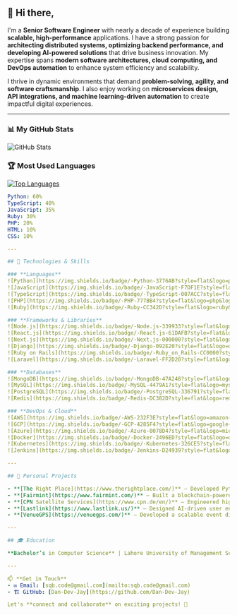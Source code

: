 ## 👋 Hi there,

I'm a **Senior Software Engineer** with nearly a decade of experience building **scalable, high-performance** applications. I have a strong passion for **architecting distributed systems, optimizing backend performance, and developing AI-powered solutions** that drive business innovation. My expertise spans **modern software architectures, cloud computing, and DevOps automation** to enhance system efficiency and scalability.

I thrive in dynamic environments that demand **problem-solving, agility, and software craftsmanship**. I also enjoy working on **microservices design, API integrations, and machine learning-driven automation** to create impactful digital experiences.

---

### 📊 My GitHub Stats  

![GitHub Stats](https://github-readme-stats.vercel.app/api?username=Dan-Dev-Jay&show_icons=true&theme=radical)  

### 🏆 Most Used Languages  

[![Top Languages](https://github-readme-stats.vercel.app/api/top-langs/?username=Dan-Dev-Jay&layout=compact&theme=radical&langs_count=6)](https://github.com/anuraghazra/github-readme-stats)  

```yaml
Python: 60%  
TypeScript: 40%  
JavaScript: 35%  
Ruby: 30%  
PHP: 20%  
HTML: 10%  
CSS: 10%  

---

## 🚀 Technologies & Skills  

### **Languages**  
![Python](https://img.shields.io/badge/-Python-3776AB?style=flat&logo=python&logoColor=white)  
![JavaScript](https://img.shields.io/badge/-JavaScript-F7DF1E?style=flat&logo=javascript&logoColor=black)  
![TypeScript](https://img.shields.io/badge/-TypeScript-007ACC?style=flat&logo=typescript&logoColor=white)  
![PHP](https://img.shields.io/badge/-PHP-777BB4?style=flat&logo=php&logoColor=white)  
![Ruby](https://img.shields.io/badge/-Ruby-CC342D?style=flat&logo=ruby&logoColor=white)  

### **Frameworks & Libraries**  
![Node.js](https://img.shields.io/badge/-Node.js-339933?style=flat&logo=node.js&logoColor=white)  
![React.js](https://img.shields.io/badge/-React.js-61DAFB?style=flat&logo=react&logoColor=black)  
![Next.js](https://img.shields.io/badge/-Next.js-000000?style=flat&logo=next.js&logoColor=white)  
![Django](https://img.shields.io/badge/-Django-092E20?style=flat&logo=django&logoColor=white)  
![Ruby on Rails](https://img.shields.io/badge/-Ruby_on_Rails-CC0000?style=flat&logo=ruby-on-rails&logoColor=white)  
![Laravel](https://img.shields.io/badge/-Laravel-FF2D20?style=flat&logo=laravel&logoColor=white)  

### **Databases**  
![MongoDB](https://img.shields.io/badge/-MongoDB-47A248?style=flat&logo=mongodb&logoColor=white)  
![MySQL](https://img.shields.io/badge/-MySQL-4479A1?style=flat&logo=mysql&logoColor=white)  
![PostgreSQL](https://img.shields.io/badge/-PostgreSQL-336791?style=flat&logo=postgresql&logoColor=white)  
![Redis](https://img.shields.io/badge/-Redis-DC382D?style=flat&logo=redis&logoColor=white)  

### **DevOps & Cloud**  
![AWS](https://img.shields.io/badge/-AWS-232F3E?style=flat&logo=amazon-aws&logoColor=white)  
![GCP](https://img.shields.io/badge/-GCP-4285F4?style=flat&logo=google-cloud&logoColor=white)  
![Azure](https://img.shields.io/badge/-Azure-0078D4?style=flat&logo=microsoft-azure&logoColor=white)  
![Docker](https://img.shields.io/badge/-Docker-2496ED?style=flat&logo=docker&logoColor=white)  
![Kubernetes](https://img.shields.io/badge/-Kubernetes-326CE5?style=flat&logo=kubernetes&logoColor=white)  
![Jenkins](https://img.shields.io/badge/-Jenkins-D24939?style=flat&logo=jenkins&logoColor=white)  

---

## 📌 Personal Projects  

- **[The Right Place](https://www.therightplace.com/)** – Developed Python-based APIs using Django & FastAPI, optimizing real-time data processing for economic insights.  
- **[Fairmint](https://www.fairmint.com/)** – Built a blockchain-powered equity platform using Python & Flask, enabling seamless fundraising and investor engagement.  
- **[CPN Satellite Services](https://www.cpn.de/en/)** – Engineered high-performance microservices with Python, Django, and PostgreSQL, improving satellite network efficiency.  
- **[Lastlink](https://www.lastlink.us/)** – Designed AI-driven user engagement solutions using Python, TensorFlow, and OpenAI GPT, enhancing content monetization.  
- **[VenueGPS](https://venuegps.com/)** – Developed a scalable event discovery platform with Python, FastAPI, and PostgreSQL, improving real-time geolocation tracking.  

---

## 🎓 Education  

**Bachelor’s in Computer Science** | Lahore University of Management Sciences (LUMS)  

---

📫 **Get in Touch**  
- ✉️ Email: [sqb.code@gmail.com](mailto:sqb.code@gmail.com)  
- 🏗 GitHub: [Dan-Dev-Jay](https://github.com/Dan-Dev-Jay)  

Let's **connect and collaborate** on exciting projects! 🚀
